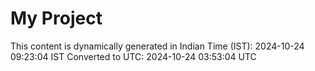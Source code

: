 # My Project

This content is dynamically generated in Indian Time (IST): 2024-10-24 09:23:04 IST
Converted to UTC: 2024-10-24 03:53:04 UTC
